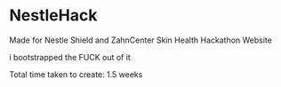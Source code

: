 # NestleHack
Made for Nestle Shield and ZahnCenter Skin Health Hackathon Website

i bootstrapped the FUCK out of it

Total time taken to create: 1.5 weeks
